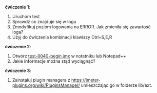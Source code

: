 **ćwiczenie 1**:

1. Uruchom test
2. Sprawdź co znajduje się w logu
3. Zmodyfikuj poziom logowania na ERROR. Jak zmieniła się zawartość loga?
4. Użyj do ćwiczenia kombinacji klawiszy Ctrl+S,E,R 

**ćwiczenie 2**:

1. Otwórz [test-0040-begin.jmx](test-0040-begin.jmx)  w notatniku lub Notepad++
2. Jakie informacje można stąd wyciągnąć?

**ćwiczenie 3**:

1. Zainstaluj plugin managera z https://jmeter-plugins.org/wiki/PluginsManager/ umieszczając go w  folderze lib/ext.